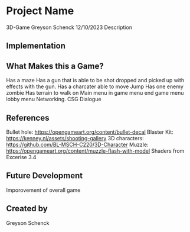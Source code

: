 # Project Name
3D-Game Greyson Schenck 12/10/2023
Description

## Implementation

## What Makes this a Game?
Has a maze
Has a gun that is able to be shot dropped and picked up with effects with the gun.
Has a charcater able to move Jump
Has one enemy zombie
Has terrain to walk on
Main menu
in game menu
end game menu
lobby menu
Networking.
CSG
Dialogue

## References
Bullet hole: https://opengameart.org/content/bullet-decal
Blaster Kit: https://kenney.nl/assets/shooting-gallery
3D characters: https://github.com/BL-MSCH-C220/3D-Character
Muzzle: https://opengameart.org/content/muzzle-flash-with-model
Shaders from Excerise 3.4
## Future Development
Imporovement of overall game
## Created by

Greyson Schenck

